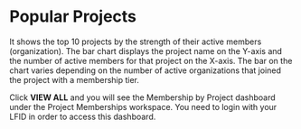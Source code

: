# Popular Projects

It shows the top 10 projects by the strength of their active members (organization). The bar chart   displays the project name on the Y-axis and the number of active members for that project on the X-axis. The bar on the chart varies depending on the number of active organizations that joined the project with a membership tier.

Click **VIEW ALL** and you will see the Membership by Project dashboard under the Project Memberships workspace. You need to login with your LFID in order to access this dashboard.&#x20;
